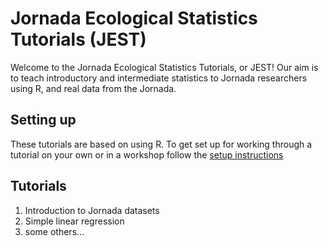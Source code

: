 # Jornada Ecological Statistics Tutorials (JEST)

Welcome to the Jornada Ecological Statistics Tutorials, or JEST! Our aim is to
teach introductory and intermediate statistics to Jornada researchers using R,
and real data from the Jornada.

## Setting up

These tutorials are based on using R. To get set up for working through a
tutorial on your own or in a workshop follow the [setup instructions](./html/JEST-setup.html)

## Tutorials

1. Introduction to Jornada datasets
2. Simple linear regression
3. some others...
